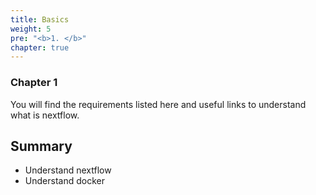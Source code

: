 ```yaml
---
title: Basics
weight: 5
pre: "<b>1. </b>"
chapter: true
---
```


### Chapter 1

You will find the requirements listed here and useful links to understand what is nextflow.

## Summary

* Understand nextflow
* Understand docker